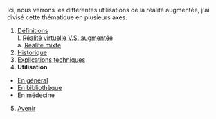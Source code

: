 Ici, nous verrons les différentes utilisations de la réalité augmentée, j'ai divisé cette thématique en plusieurs axes.  

1. [Définitions](Definition.md)  
 I. [Réalité virtuelle V.S. augmentée ](vs.md)  
             a. [Réalité mixte](mixed.md)
2. [Historique](Histoire.md)
3. [Explications techniques](Fonctionnement.md)
4. **Utilisation**
  + [En général](engeneral.md)
  + [En bibliothèque](bibli.md)
  + En médecine
 5. [Avenir](Avenir.md)
